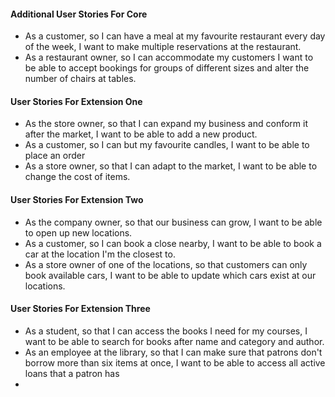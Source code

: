 #### Additional User Stories For Core
- As a customer, so I can have a meal at my favourite restaurant every day of the week, I want to make multiple reservations at the restaurant.
- As a restaurant owner, so I can accommodate my customers I want to be able to accept bookings for groups of different sizes and alter the number of chairs at tables.

#### User Stories For Extension One

- As the store owner, so that I can expand my business and conform it after the market, I want to be able to add a new product.
- As a customer, so I can but my favourite candles, I want to be able to place an order 
- As a store owner, so that I can adapt to the market, I want to be able to change the cost of items.

#### User Stories For Extension Two

- As the company owner, so that our business can grow, I want to be able to open up new locations.
- As a customer, so I can book a close nearby, I want to be able to book a car at the location I'm the closest to.
- As a store owner of one of the locations, so that customers can only book available cars, I want to be able to update which cars exist at our locations.

#### User Stories For Extension Three

- As a student, so that I can access the books I need for my courses, I want to be able to search for books after name and category and author.
- As an employee at the library, so that I can make sure that patrons don't borrow more than six items at once, I want to be able to access all active loans that a patron has
- 
